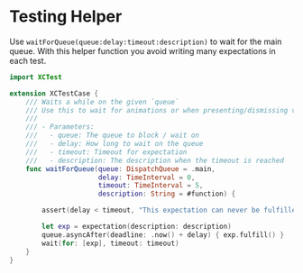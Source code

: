 # Testing Helper

Use `waitForQueue(queue:delay:timeout:description)` to wait for the main queue. 
With this helper function you avoid writing many expectations in each test.

```swift
import XCTest

extension XCTestCase {
    /// Waits a while on the given `queue`
    /// Use this to wait for animations or when presenting/dismissing views
    ///
    /// - Parameters:
    ///   - queue: The queue to block / wait on
    ///   - delay: How long to wait on the queue
    ///   - timeout: Timeout for expectation
    ///   - description: The description when the timeout is reached
    func waitForQueue(queue: DispatchQueue = .main,
                      delay: TimeInterval = 0,
                      timeout: TimeInterval = 5,
                      description: String = #function) {

        assert(delay < timeout, "This expectation can never be fulfilled")

        let exp = expectation(description: description)
        queue.asyncAfter(deadline: .now() + delay) { exp.fulfill() }
        wait(for: [exp], timeout: timeout)
    }
}
```
